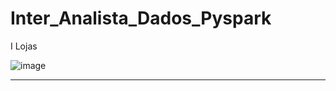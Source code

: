 # Inter_Analista_Dados_Pyspark
I
Lojas

![image](https://github.com/user-attachments/assets/eee7635a-e5aa-41ad-82dd-14515e2c9dfa)

----



